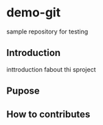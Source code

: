# demo-git

sample repository for testing


## Introduction
 inttroduction fabout thi sproject

## Pupose

## How to contributes
